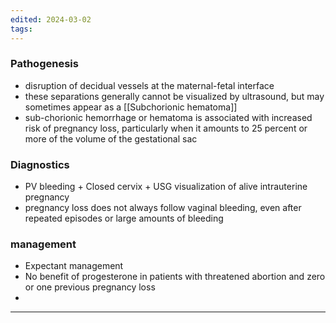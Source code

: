 ```yaml
---
edited: 2024-03-02
tags:
---
```

### Pathogenesis
- disruption of decidual vessels at the maternal-fetal interface
- these separations generally cannot be visualized by ultrasound, but may sometimes appear as a [[Subchorionic hematoma]]
- sub-chorionic hemorrhage or hematoma is associated with increased risk of pregnancy loss, particularly when it amounts to 25 percent or more of the volume of the gestational sac
### Diagnostics
- PV bleeding + Closed cervix + USG visualization of alive intrauterine pregnancy 
- pregnancy loss does not always follow vaginal bleeding, even after repeated episodes or large amounts of bleeding

### management
- Expectant management
- No benefit of progesterone in patients with threatened abortion and zero or one previous pregnancy loss
- 
---
